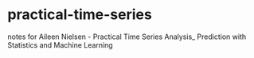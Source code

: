 # practical-time-series
notes for Aileen Nielsen - Practical Time Series Analysis_ Prediction with Statistics and Machine Learning
